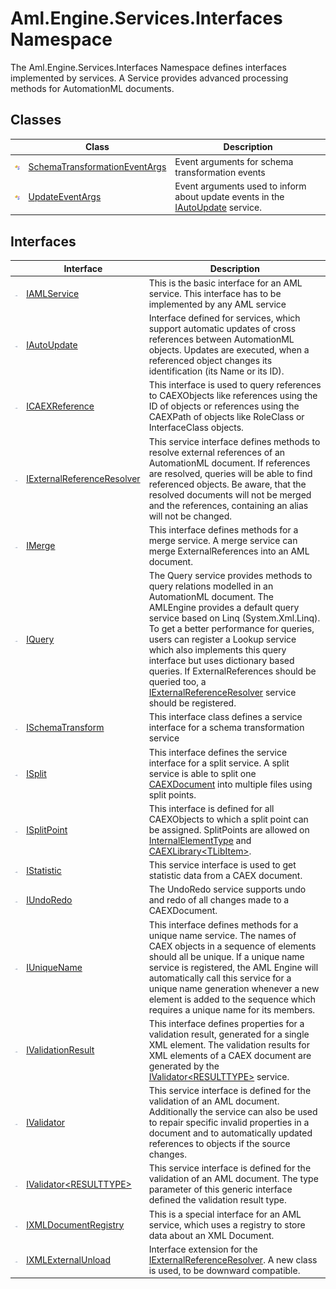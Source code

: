 Aml.Engine.Services.Interfaces Namespace
========================================
The Aml.Engine.Services.Interfaces Namespace defines interfaces implemented by services. A Service provides advanced processing methods for AutomationML documents.


Classes
-------

                | Class                              | Description                                                                         
--------------- | ---------------------------------- | ----------------------------------------------------------------------------------- 
![Public class] | [SchemaTransformationEventArgs][1] | Event arguments for schema transformation events                                    
![Public class] | [UpdateEventArgs][2]               | Event arguments used to inform about update events in the [IAutoUpdate][3] service. 


Interfaces
----------

                    | Interface                       | Description                                                                                                                                                                                                                                                                                                                                                                                                                                         
------------------- | ------------------------------- | --------------------------------------------------------------------------------------------------------------------------------------------------------------------------------------------------------------------------------------------------------------------------------------------------------------------------------------------------------------------------------------------------------------------------------------------------- 
![Public interface] | [IAMLService][4]                | This is the basic interface for an AML service. This interface has to be implemented by any AML service                                                                                                                                                                                                                                                                                                                                             
![Public interface] | [IAutoUpdate][3]                | Interface defined for services, which support automatic updates of cross references between AutomationML objects. Updates are executed, when a referenced object changes its identification (its Name or its ID).                                                                                                                                                                                                                                   
![Public interface] | [ICAEXReference][5]             | This interface is used to query references to CAEXObjects like references using the ID of objects or references using the CAEXPath of objects like RoleClass or InterfaceClass objects.                                                                                                                                                                                                                                                             
![Public interface] | [IExternalReferenceResolver][6] | This service interface defines methods to resolve external references of an AutomationML document. If references are resolved, queries will be able to find referenced objects. Be aware, that the resolved documents will not be merged and the references, containing an alias will not be changed.                                                                                                                                               
![Public interface] | [IMerge][7]                     | This interface defines methods for a merge service. A merge service can merge ExternalReferences into an AML document.                                                                                                                                                                                                                                                                                                                              
![Public interface] | [IQuery][8]                     | The Query service provides methods to query relations modelled in an AutomationML document. The AMLEngine provides a default query service based on Linq (System.Xml.Linq). To get a better performance for queries, users can register a Lookup service which also implements this query interface but uses dictionary based queries. If ExternalReferences should be queried too, a [IExternalReferenceResolver][6] service should be registered. 
![Public interface] | [ISchemaTransform][9]           | This interface class defines a service interface for a schema transformation service                                                                                                                                                                                                                                                                                                                                                                
![Public interface] | [ISplit][10]                    | This interface defines the service interface for a split service. A split service is able to split one [CAEXDocument][11] into multiple files using split points.                                                                                                                                                                                                                                                                                   
![Public interface] | [ISplitPoint][12]               | This interface is defined for all CAEXObjects to which a split point can be assigned. SplitPoints are allowed on [InternalElementType][13] and [CAEXLibrary&lt;TLibItem>][14].                                                                                                                                                                                                                                                                      
![Public interface] | [IStatistic][15]                | This service interface is used to get statistic data from a CAEX document.                                                                                                                                                                                                                                                                                                                                                                          
![Public interface] | [IUndoRedo][16]                 | The UndoRedo service supports undo and redo of all changes made to a CAEXDocument.                                                                                                                                                                                                                                                                                                                                                                  
![Public interface] | [IUniqueName][17]               | This interface defines methods for a unique name service. The names of CAEX objects in a sequence of elements should all be unique. If a unique name service is registered, the AML Engine will automatically call this service for a unique name generation whenever a new element is added to the sequence which requires a unique name for its members.                                                                                          
![Public interface] | [IValidationResult][18]         | This interface defines properties for a validation result, generated for a single XML element. The validation results for XML elements of a CAEX document are generated by the [IValidator&lt;RESULTTYPE>][19] service.                                                                                                                                                                                                                             
![Public interface] | [IValidator][20]                | This service interface is defined for the validation of an AML document. Additionally the service can also be used to repair specific invalid properties in a document and to automatically updated references to objects if the source changes.                                                                                                                                                                                                    
![Public interface] | [IValidator&lt;RESULTTYPE>][19] | This service interface is defined for the validation of an AML document. The type parameter of this generic interface defined the validation result type.                                                                                                                                                                                                                                                                                           
![Public interface] | [IXMLDocumentRegistry][21]      | This is a special interface for an AML service, which uses a registry to store data about an XML Document.                                                                                                                                                                                                                                                                                                                                          
![Public interface] | [IXMLExternalUnload][22]        | Interface extension for the [IExternalReferenceResolver][6]. A new class is used, to be downward compatible.                                                                                                                                                                                                                                                                                                                                        

[1]: SchemaTransformationEventArgs/README.md
[2]: UpdateEventArgs/README.md
[3]: IAutoUpdate/README.md
[4]: IAMLService/README.md
[5]: ICAEXReference/README.md
[6]: IExternalReferenceResolver/README.md
[7]: IMerge/README.md
[8]: IQuery/README.md
[9]: ISchemaTransform/README.md
[10]: ISplit/README.md
[11]: ../Aml.Engine.CAEX/CAEXDocument/README.md
[12]: ISplitPoint/README.md
[13]: ../Aml.Engine.CAEX/InternalElementType/README.md
[14]: ../Aml.Engine.CAEX/CAEXLibrary_1/README.md
[15]: IStatistic/README.md
[16]: IUndoRedo/README.md
[17]: IUniqueName/README.md
[18]: IValidationResult/README.md
[19]: IValidator_1/README.md
[20]: IValidator/README.md
[21]: IXMLDocumentRegistry/README.md
[22]: IXMLExternalUnload/README.md
[23]: https://www.automationml.org
[24]: ../icons/logoShade.png
[Public class]: ../icons/pubclass.gif "Public class"
[Public interface]: ../icons/pubinterface.gif "Public interface"